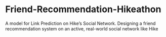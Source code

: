 # Friend-Recommendation-Hikeathon
A model for Link Prediction on Hike’s Social Network. Designing a friend recommendation system on an active, real-world social network like Hike
